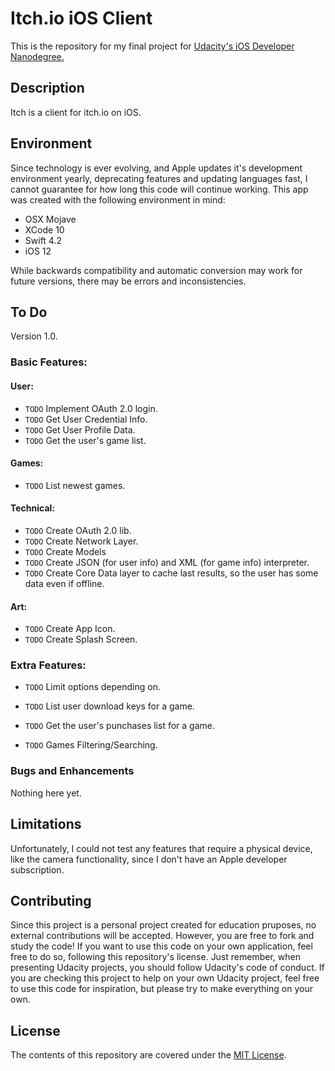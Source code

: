 # Itch.io iOS Client

This is the repository for my final project for [Udacity's iOS Developer Nanodegree.](https://www.udacity.com)

## Description
Itch is a client for itch.io on iOS.

## Environment
Since technology is ever evolving, and Apple updates it's development environment yearly, deprecating features and updating languages fast, I cannot guarantee for how long this code will continue working. This app was created with the following environment in mind:

* OSX Mojave
* XCode 10
* Swift 4.2
* iOS 12

While backwards compatibility and automatic conversion may work for future versions, there may be errors and inconsistencies.

## To Do

Version 1.0.

### Basic Features:

#### User:
* `TODO` Implement OAuth 2.0 login.
* `TODO` Get User Credential Info.
* `TODO` Get User Profile Data.
* `TODO` Get the user's game list.

#### Games:
* `TODO` List newest games.

#### Technical:
* `TODO` Create OAuth 2.0 lib.
* `TODO` Create Network Layer.
* `TODO` Create Models
* `TODO` Create JSON (for user info) and XML (for game info) interpreter.
* `TODO` Create Core Data layer to cache last results, so the user has some data even if offline.

#### Art:
* `TODO` Create App Icon.
* `TODO` Create Splash Screen.

### Extra Features:

* `TODO` Limit options depending on.
* `TODO` List user download keys for a game.
* `TODO` Get the user's punchases list for a game.

* `TODO` Games Filtering/Searching.

### Bugs and Enhancements

Nothing here yet.

## Limitations
Unfortunately, I could not test any features that require a physical device, like the camera functionality, since I don't have an Apple developer subscription.

## Contributing
Since this project is a personal project created for education pruposes, no external contributions will be accepted. However, you are free to fork and study the code! If you want to use this code on your own application, feel free to do so, following this repository's license. Just remember, when presenting Udacity projects, you should follow Udacity's code of conduct. If you are checking this project to help on your own Udacity project, feel free to use this code for inspiration, but please try to make everything on your own.

## License
The contents of this repository are covered under the [MIT License](LICENSE).
